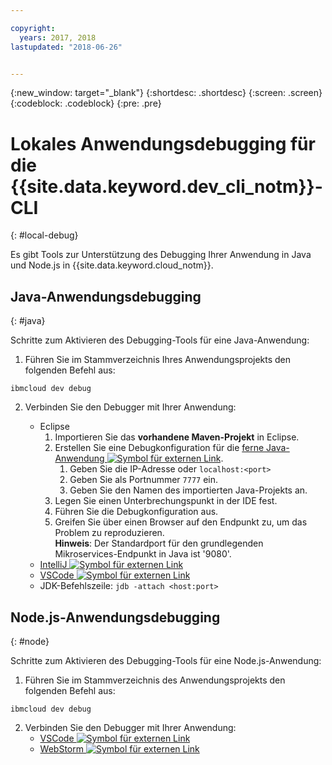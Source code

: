 ```yaml
---

copyright:
  years: 2017, 2018
lastupdated: "2018-06-26"


---
```

{:new_window: target="_blank"}
{:shortdesc: .shortdesc}
{:screen: .screen}
{:codeblock: .codeblock}
{:pre: .pre}

# Lokales Anwendungsdebugging für die {{site.data.keyword.dev_cli_notm}}-CLI
{: #local-debug}

Es gibt Tools zur Unterstützung des Debugging Ihrer Anwendung in Java und Node.js in {{site.data.keyword.cloud_notm}}.

## Java-Anwendungsdebugging
{: #java}

Schritte zum Aktivieren des Debugging-Tools für eine Java-Anwendung:

1. Führen Sie im Stammverzeichnis Ihres Anwendungsprojekts den folgenden Befehl aus:

```
ibmcloud dev debug
```

2. Verbinden Sie den Debugger mit Ihrer Anwendung:

	* Eclipse
      1. Importieren Sie das **vorhandene Maven-Projekt** in Eclipse.
      2. Erstellen Sie eine Debugkonfiguration für die [ferne Java-Anwendung ![Symbol für externen Link](../../icons/launch-glyph.svg "Symbol für externen Link")](http://help.eclipse.org/neon/index.jsp?topic=%2Forg.eclipse.jdt.doc.user%2Ftasks%2Ftask-remotejava_launch_config.htm).
      		1. Geben Sie die IP-Adresse oder `localhost:<port>`  
      		2. Geben Sie als Portnummer `7777` ein.
      		3. Geben Sie den Namen des importierten Java-Projekts an.
      6. Legen Sie einen Unterbrechungspunkt in der IDE fest.
      7. Führen Sie die Debugkonfiguration aus.
      8. Greifen Sie über einen Browser auf den Endpunkt zu, um das Problem zu reproduzieren.  
	   **Hinweis**: Der Standardport für den grundlegenden Mikroservices-Endpunkt in Java ist '9080'.
	* [IntelliJ ![Symbol für externen Link](../../icons/launch-glyph.svg "Symbol für externen Link")](https://www.jetbrains.com/help/idea/2016.3/run-debug-configuration-remote.html)
	* [VSCode ![Symbol für externen Link](../../icons/launch-glyph.svg "Symbol für externen Link")](https://marketplace.visualstudio.com/items?itemName=donjayamanne.javadebugger)
	* JDK-Befehlszeile: `jdb -attach <host:port>`

## Node.js-Anwendungsdebugging
{: #node}

Schritte zum Aktivieren des Debugging-Tools für eine Node.js-Anwendung:

1. Führen Sie im Stammverzeichnis des Anwendungsprojekts den folgenden Befehl aus:

```
ibmcloud dev debug
```

2. Verbinden Sie den Debugger mit Ihrer Anwendung:
	* [VSCode ![Symbol für externen Link](../../icons/launch-glyph.svg "Symbol für externen Link")](https://blog.docker.com/2016/07/live-debugging-docker/)
	* [WebStorm ![Symbol für externen Link](../../icons/launch-glyph.svg "Symbol für externen Link")](https://blog.alexseifert.com/2016/10/25/debugging-node-js-in-a-docker-container-with-webstorm/)


<!--
## Swift application debugging - content from mike tunnicliffe
{: #swift}

Steps to enable debug for a Swift application:  

1. On the App server (or system where the Swift application will run), you must start the 'lldb server':
 - `lldb-server platform -->
<!-- listen <port number>`
2. On the App server, build the Kitura-based server application using the debug configuration:
 - `swift build debug`
3. On the App server, start the Kitura-based server application:
 - `./build/debug/Kitura-Starter`
4. On the client system (also known as the host system), start the 'lldb client':
 - `lldb`
5. Configure lldb client to connect to lldb-server:
 - `(lldb) platform select remote-linux`
 - `(lldb) platform connect connect://<ip address server>:<port number server>`
6. Execute commands to debug remote program:
 - `(lldb) process attach -->
<!--pid 3626`
-->
